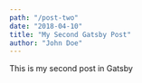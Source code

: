 ```yaml
---
path: "/post-two"
date: "2018-04-10"
title: "My Second Gatsby Post"
author: "John Doe"
---
```


This is my second post in Gatsby